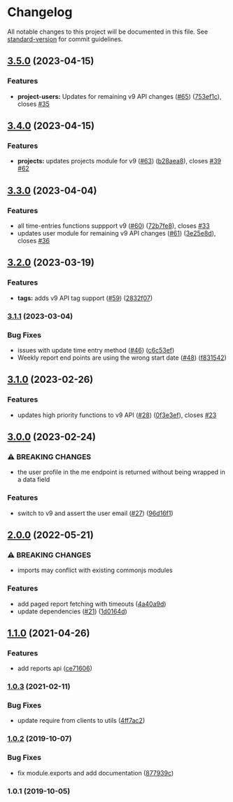 # Changelog

All notable changes to this project will be documented in this file. See [standard-version](https://github.com/conventional-changelog/standard-version) for commit guidelines.

## [3.5.0](https://github.com/saintedlama/toggl-client/compare/v3.4.0...v3.5.0) (2023-04-15)


### Features

* **project-users:** Updates for remaining v9 API changes ([#65](https://github.com/saintedlama/toggl-client/issues/65)) ([753ef1c](https://github.com/saintedlama/toggl-client/commit/753ef1c2f9b6252a7f24196640c85ba5e648e0de)), closes [#35](https://github.com/saintedlama/toggl-client/issues/35)

## [3.4.0](https://github.com/saintedlama/toggl-client/compare/v3.3.0...v3.4.0) (2023-04-15)


### Features

* **projects:** updates projects module for v9 ([#63](https://github.com/saintedlama/toggl-client/issues/63)) ([b28aea8](https://github.com/saintedlama/toggl-client/commit/b28aea8f9710387103dcaced3bc72e8ef0e4d03c)), closes [#39](https://github.com/saintedlama/toggl-client/issues/39) [#62](https://github.com/saintedlama/toggl-client/issues/62)

## [3.3.0](https://github.com/saintedlama/toggl-client/compare/v3.2.0...v3.3.0) (2023-04-04)


### Features

* all time-entries functions suppport v9 ([#60](https://github.com/saintedlama/toggl-client/issues/60)) ([72b7fe8](https://github.com/saintedlama/toggl-client/commit/72b7fe8b5745bfabd9a23b63f44a57f6869daa5d)), closes [#33](https://github.com/saintedlama/toggl-client/issues/33)
* updates user module for remaining v9 API changes ([#61](https://github.com/saintedlama/toggl-client/issues/61)) ([3e25e8d](https://github.com/saintedlama/toggl-client/commit/3e25e8d1469df079ffa69e1655497c320f3463b9)), closes [#36](https://github.com/saintedlama/toggl-client/issues/36)

## [3.2.0](https://github.com/saintedlama/toggl-client/compare/v3.1.1...v3.2.0) (2023-03-19)


### Features

* **tags:** adds v9 API tag support ([#59](https://github.com/saintedlama/toggl-client/issues/59)) ([2832f07](https://github.com/saintedlama/toggl-client/commit/2832f0747fb7bf7674191ea62aafeea3553c48f0))

### [3.1.1](https://github.com/saintedlama/toggl-client/compare/v3.1.0...v3.1.1) (2023-03-04)


### Bug Fixes

* issues with update time entry method ([#46](https://github.com/saintedlama/toggl-client/issues/46)) ([c6c53ef](https://github.com/saintedlama/toggl-client/commit/c6c53ef334aeecc877e6099588d8bc7b9fa5cfbe))
* Weekly report end points are using the wrong start date ([#48](https://github.com/saintedlama/toggl-client/issues/48)) ([f831542](https://github.com/saintedlama/toggl-client/commit/f831542d0d47d7995f55cbabf53e9c5c8ee44ad1))

## [3.1.0](https://github.com/saintedlama/toggl-client/compare/v3.0.0...v3.1.0) (2023-02-26)


### Features

* updates high priority functions to v9 API ([#28](https://github.com/saintedlama/toggl-client/issues/28)) ([0f3e3ef](https://github.com/saintedlama/toggl-client/commit/0f3e3ef2c1638cf37415307fc48d86aa2a052559)), closes [#23](https://github.com/saintedlama/toggl-client/issues/23)

## [3.0.0](https://github.com/saintedlama/toggl-client/compare/v2.0.0...v3.0.0) (2023-02-24)


### ⚠ BREAKING CHANGES

* the user profile in the me endpoint is returned without being wrapped in a data field

### Features

* switch to v9 and assert the user email ([#27](https://github.com/saintedlama/toggl-client/issues/27)) ([96d16f1](https://github.com/saintedlama/toggl-client/commit/96d16f1b34257ef54a475530d461367eba099381))

## [2.0.0](https://github.com/saintedlama/toggl-client/compare/v1.1.0...v2.0.0) (2022-05-21)


### ⚠ BREAKING CHANGES

* imports may conflict with existing commonjs modules

### Features

* add paged report fetching with timeouts ([4a40a9d](https://github.com/saintedlama/toggl-client/commit/4a40a9d7694bde6344646dfcbab25a95aa342557))
* update dependencies ([#21](https://github.com/saintedlama/toggl-client/issues/21)) ([1d0164d](https://github.com/saintedlama/toggl-client/commit/1d0164d9dba5900c2b4b08f80c076b7f536d888c))

## [1.1.0](https://github.com/saintedlama/toggl-client/compare/v1.0.3...v1.1.0) (2021-04-26)


### Features

* add reports api ([ce71606](https://github.com/saintedlama/toggl-client/commit/ce71606ed7fbb92f7d4a7f3bf583aaf988336201))

### [1.0.3](https://github.com/saintedlama/toggl-client/compare/v1.0.2...v1.0.3) (2021-02-11)


### Bug Fixes

* update require from clients to utils ([4ff7ac2](https://github.com/saintedlama/toggl-client/commit/4ff7ac2064ceae5179f3dd669bcc7e4874092e7f))

### [1.0.2](https://github.com/saintedlama/toggl-client/compare/v1.0.1...v1.0.2) (2019-10-07)


### Bug Fixes

* fix module.exports and add documentation ([877939c](https://github.com/saintedlama/toggl-client/commit/877939c))

### 1.0.1 (2019-10-05)
